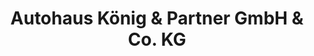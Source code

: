 ---
title: "Autohaus König & Partner GmbH & Co. KG"
url: /zoerbig/autohaus-koenig-und-partner-gmbh-und-co-kg/
shop: Autohaus
---
